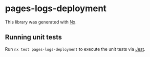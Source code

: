 # pages-logs-deployment

This library was generated with [Nx](https://nx.dev).

## Running unit tests

Run `nx test pages-logs-deployment` to execute the unit tests via [Jest](https://jestjs.io).
